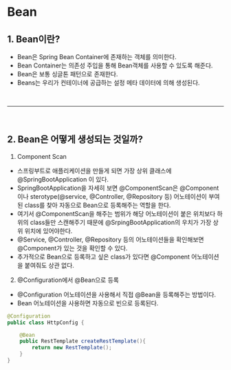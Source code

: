 # Bean

## 1. Bean이란?
- Bean은 Spring Bean Container에 존재하는 객체를 의미한다.
- Bean Container는 의존성 주입을 통해 Bean객체를 사용할 수 있도록 해준다.
- Bean은 보통 싱글톤 패턴으로 존재한다.
- Beans는 우리가 컨테이너에 공급하는 설정 메타 데이터에 의해 생성된다.

<br />
<hr />
<br />

## 2. Bean은 어떻게 생성되는 것일까?

1. Component Scan
- 스프링부트로 애플리케이션을 만들게 되면 가장 상위 클래스에 @SpringBootApplication 이 있다.
- SpringBootApplication을 자세히 보면 @ComponentScan은 @Component 이나 sterotype(@service, @Controller, @Repository 등) 어노테이션이 부여된 class를 찾아 자동으로 Bean으로 등록해주는 역할을 한다.
- 여기서 @ComponentScan을 해주는 범위가 해당 어노테이션이 붙은 위치보다 하위의 class들만 스캔해주기 때문에 @SrpingBootApplication의 우치가 가장 상위 위치에 있어야한다.
- @Service, @Controller, @Repository 등의 어노테이션들을 확인해보면 @Component가 있는 것을 확인할 수 있다.
- 추가적으로 Bean으로 등록하고 싶은 class가 있다면 @Component 어노테이션을 붙여줘도 상관 없다.


2. @Configuration에서 @Bean으로 등록
- @Configuration 어노테이션을 사용해서 직접 @Bean을 등록해주는 방법이다. 
- Bean 어노테이션을 사용하면 자동으로 빈으로 등록된다.

```Java
@Configuration
public class HttpConfig {

    @Bean
    public RestTemplate createRestTemplate(){
        return new RestTemplate();
    }
}
```
